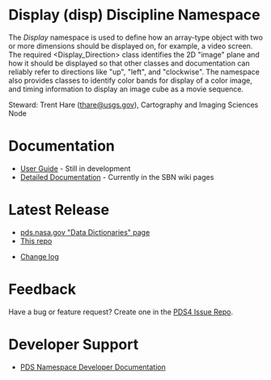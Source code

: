 # Display (disp) Discipline Namespace

The _Display_ namespace is used to define how an array-type object with two or more 
dimensions should be displayed on, for example, a video screen. The required 
&lt;Display_Direction&gt; class identifies the 2D "image" plane and how it should be 
displayed so that other classes and documentation can reliably refer to directions like 
"up", "left", and "clockwise". The namespace also provides classes to identify color bands
for display of a color image, and timing information to display an image cube as a movie sequence.

Steward: Trent Hare ([thare@usgs.gov](mailto:thare@usgs.gov)), Cartography and Imaging Sciences Node 

# Documentation

* [User Guide](docs/user-guide.md) - Still in development 
* [Detailed Documentation](https://sbnwiki.astro.umd.edu/wiki/Filling_Out_the_Display_Dictionary_Classes) - Currently in the SBN wiki pages


# Latest Release

<!-- UPDATE NEEDED - Replace <PDS Namespace> with namespace name and modify the URL to have #namespace-id at the end, e.g. #disp, #geom, etc. -->
* [pds.nasa.gov "Data Dictionaries" page](https://pds.nasa.gov/datastandards/dictionaries/#disp)
* [This repo](#latest-release)
<!-- Trying something out...
* [GitHub Repo](../../../releases/latest)
-->
* [Change log](CHANGELOG.md)


# Feedback

Have a bug or feature request? Create one in the [PDS4 Issue Repo](https://github.com/pds-data-dictionaries/PDS4-LDD-Issue-Repo/issues/new/choose).


# Developer Support

* [PDS Namespace Developer Documentation](https://pds-data-dictionaries.github.io/) 
